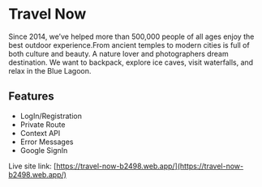 # Travel Now

Since 2014, we’ve helped more than 500,000 people of all ages enjoy the best outdoor experience.From ancient temples to modern cities is full of both culture and beauty. A nature lover and photographers dream destination. We want to backpack, explore ice caves, visit waterfalls, and relax in the Blue Lagoon.

## Features

- LogIn/Registration
- Private Route
- Context API
- Error Messages
- Google SignIn

Live site link: [https://travel-now-b2498.web.app/](https://travel-now-b2498.web.app/)
